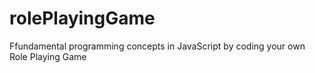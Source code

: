 # rolePlayingGame
Ffundamental programming concepts in JavaScript by coding your own Role Playing Game
